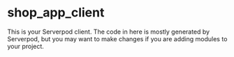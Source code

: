 # shop_app_client

This is your Serverpod client. The code in here is mostly generated by
Serverpod, but you may want to make changes if you are adding modules to your
project.

